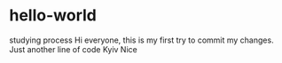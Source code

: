 # hello-world
studying process
Hi everyone, this is my first try to commit my changes.
Just another line of code
Kyiv
Nice

